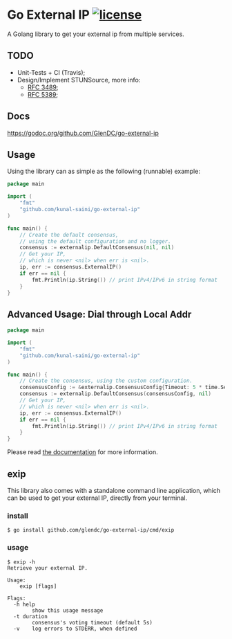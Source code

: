 # Go External IP [![license](https://img.shields.io/github/license/glendc/go-external-ip.svg)](https://github.com/GlenDC/go-external-ip/blob/master/LICENSE.txt)

A Golang library to get your external ip from multiple services.

## TODO

+ Unit-Tests + CI (Travis);
+ Design/Implement STUNSource, more info:
    + [RFC 3489](https://tools.ietf.org/html/rfc3489);
    + [RFC 5389](https://tools.ietf.org/html/rfc5389);

## Docs

https://godoc.org/github.com/GlenDC/go-external-ip

## Usage

Using the library can as simple as the following (runnable) example:

```go
package main

import (
    "fmt"
    "github.com/kunal-saini/go-external-ip"
)

func main() {
    // Create the default consensus,
    // using the default configuration and no logger.
    consensus := externalip.DefaultConsensus(nil, nil)
    // Get your IP,
    // which is never <nil> when err is <nil>.
    ip, err := consensus.ExternalIP()
    if err == nil {
        fmt.Println(ip.String()) // print IPv4/IPv6 in string format
    }
}
```

## Advanced Usage: Dial through Local Addr
```go
package main

import (
    "fmt"
    "github.com/kunal-saini/go-external-ip"
)

func main() {
    // Create the consensus, using the custom configuration.
    consensusConfig := &externalip.ConsensusConfig{Timeout: 5 * time.Second, PrivateIP: v.IP}
    consensus := externalip.DefaultConsensus(consensusConfig, nil)
    // Get your IP,
    // which is never <nil> when err is <nil>.
    ip, err := consensus.ExternalIP()
    if err == nil {
        fmt.Println(ip.String()) // print IPv4/IPv6 in string format
    }
}
```

Please read [the documentation][docs] for more information.

## exip

This library also comes with a standalone command line application,
which can be used to get your external IP, directly from your terminal.

### install

```
$ go install github.com/glendc/go-external-ip/cmd/exip
```

### usage

```
$ exip -h
Retrieve your external IP.

Usage:
    exip [flags]

Flags:
  -h help
    	show this usage message
  -t duration
    	consensus's voting timeout (default 5s)
  -v	log errors to STDERR, when defined
```

[docs]: https://godoc.org/github.com/GlenDC/go-external-ip
